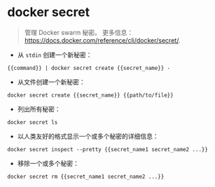 # docker secret

> 管理 Docker swarm 秘密。
> 更多信息：<https://docs.docker.com/reference/cli/docker/secret/>.

- 从 `stdin` 创建一个新秘密：

`{{command}} | docker secret create {{secret_name}} -`

- 从文件创建一个新秘密：

`docker secret create {{secret_name}} {{path/to/file}}`

- 列出所有秘密：

`docker secret ls`

- 以人类友好的格式显示一个或多个秘密的详细信息：

`docker secret inspect --pretty {{secret_name1 secret_name2 ...}}`

- 移除一个或多个秘密：

`docker secret rm {{secret_name1 secret_name2 ...}}`